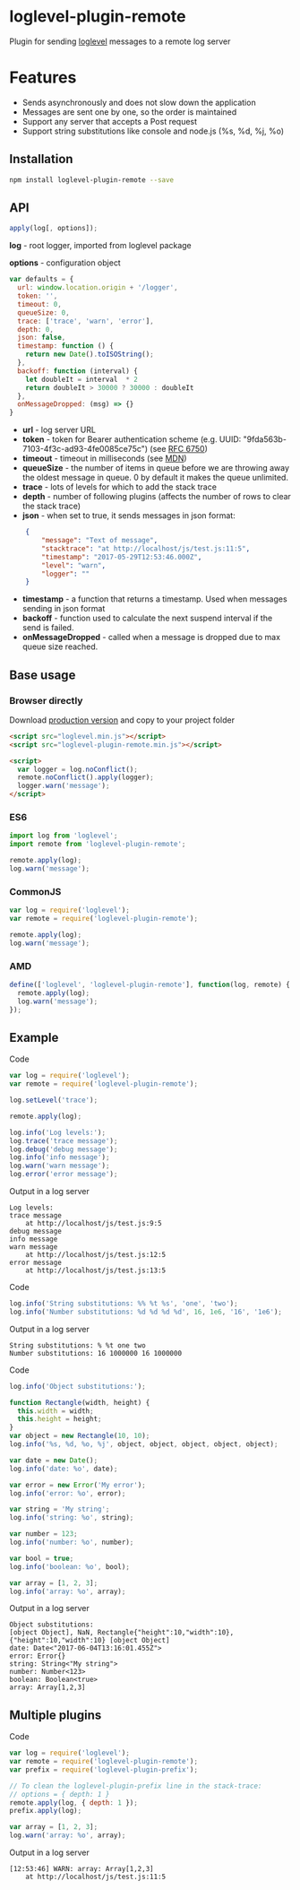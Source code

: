 # loglevel-plugin-remote
Plugin for sending [loglevel](https://github.com/pimterry/loglevel) messages to a remote log server

# Features
- Sends asynchronously and does not slow down the application
- Messages are sent one by one, so the order is maintained
- Support any server that accepts a Post request
- Support string substitutions like console and node.js (%s, %d, %j, %o)

## Installation

```sh
npm install loglevel-plugin-remote --save
```

## API

```javascript
apply(log[, options]);
```

**log** - root logger, imported from loglevel package

**options** - configuration object

```javascript
var defaults = {
  url: window.location.origin + '/logger',
  token: '',
  timeout: 0,
  queueSize: 0,
  trace: ['trace', 'warn', 'error'],
  depth: 0,
  json: false,
  timestamp: function () {
    return new Date().toISOString();
  },
  backoff: function (interval) {
    let doubleIt = interval  * 2
    return doubleIt > 30000 ? 30000 : doubleIt
  },
  onMessageDropped: (msg) => {}
}
```

- **url** - log server URL
- **token** - token for Bearer authentication scheme (e.g. UUID: "9fda563b-7103-4f3c-ad93-4fe0085ce75c") (see [RFC 6750](https://tools.ietf.org/html/rfc6750))
- **timeout** - timeout in milliseconds (see [MDN](https://developer.mozilla.org/docs/Web/API/XMLHttpRequest/timeout))
- **queueSize** - the number of items in queue before we are throwing away the oldest message in queue. 0 by default it makes the queue unlimited.
- **trace** - lots of levels for which to add the stack trace
- **depth** - number of following plugins (affects the number of rows to clear the stack trace)
- **json** - when set to true, it sends messages in json format:

```json
    {
        "message": "Text of message",
        "stacktrace": "at http://localhost/js/test.js:11:5",
        "timestamp": "2017-05-29T12:53:46.000Z", 
        "level": "warn",
        "logger": ""
    }
```

- **timestamp** - a function that returns a timestamp. Used when messages sending in json format
- **backoff** - function used to calculate the next suspend interval if the send is failed.
- **onMessageDropped** - called when a message is dropped due to max queue size reached.

## Base usage

### Browser directly

Download [production version](https://raw.githubusercontent.com/kutuluk/loglevel-plugin-remote/master/dist/loglevel-plugin-remote.min.js)
and copy to your project folder
```html
<script src="loglevel.min.js"></script>
<script src="loglevel-plugin-remote.min.js"></script>

<script>
  var logger = log.noConflict();
  remote.noConflict().apply(logger);
  logger.warn('message');
</script>
```

### ES6
```javascript
import log from 'loglevel';
import remote from 'loglevel-plugin-remote';

remote.apply(log);
log.warn('message');
```

### CommonJS
```javascript
var log = require('loglevel');
var remote = require('loglevel-plugin-remote');

remote.apply(log);
log.warn('message');
```

### AMD
```javascript
define(['loglevel', 'loglevel-plugin-remote'], function(log, remote) {
  remote.apply(log);
  log.warn('message');
});
```

## Example

Code
```javascript
var log = require('loglevel');
var remote = require('loglevel-plugin-remote');

log.setLevel('trace');

remote.apply(log);

log.info('Log levels:');
log.trace('trace message');
log.debug('debug message');
log.info('info message');
log.warn('warn message');
log.error('error message');
```

Output in a log server
```
Log levels:
trace message
    at http://localhost/js/test.js:9:5
debug message
info message
warn message
    at http://localhost/js/test.js:12:5
error message
    at http://localhost/js/test.js:13:5
```

Code
```javascript
log.info('String substitutions: %% %t %s', 'one', 'two');
log.info('Number substitutions: %d %d %d %d', 16, 1e6, '16', '1e6');
```

Output in a log server
```
String substitutions: % %t one two
Number substitutions: 16 1000000 16 1000000
```

Code
```javascript
log.info('Object substitutions:');

function Rectangle(width, height) {
  this.width = width;
  this.height = height;
}
var object = new Rectangle(10, 10);
log.info('%s, %d, %o, %j', object, object, object, object, object);

var date = new Date();
log.info('date: %o', date);

var error = new Error('My error');
log.info('error: %o', error);

var string = 'My string';
log.info('string: %o', string);

var number = 123;
log.info('number: %o', number);

var bool = true;
log.info('boolean: %o', bool);

var array = [1, 2, 3];
log.info('array: %o', array);
```

Output in a log server
```
Object substitutions:
[object Object], NaN, Rectangle{"height":10,"width":10}, {"height":10,"width":10} [object Object]
date: Date<"2017-06-04T13:16:01.455Z">
error: Error{}
string: String<"My string">
number: Number<123>
boolean: Boolean<true>
array: Array[1,2,3]
```

## Multiple plugins

Code
```javascript
var log = require('loglevel');
var remote = require('loglevel-plugin-remote');
var prefix = require('loglevel-plugin-prefix');

// To clean the loglevel-plugin-prefix line in the stack-trace:
// options = { depth: 1 }
remote.apply(log, { depth: 1 });
prefix.apply(log);

var array = [1, 2, 3];
log.warn('array: %o', array);
```

Output in a log server
```
[12:53:46] WARN: array: Array[1,2,3]
    at http://localhost/js/test.js:11:5
```
